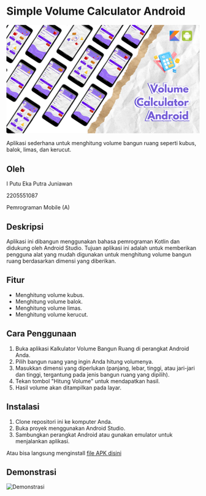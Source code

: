 # Simple Volume Calculator Android

![Volume Calculator Android](img/header.png)

Aplikasi sederhana untuk menghitung volume bangun ruang seperti kubus, balok, limas, dan kerucut.

## Oleh

I Putu Eka Putra Juniawan

2205551087

<bold>Pemrograman Mobile (A)</bold>

## Deskripsi

Aplikasi ini dibangun menggunakan bahasa pemrograman Kotlin dan didukung oleh Android Studio. Tujuan aplikasi ini adalah untuk memberikan pengguna alat yang mudah digunakan untuk menghitung volume bangun ruang berdasarkan dimensi yang diberikan.

## Fitur

- Menghitung volume kubus.
- Menghitung volume balok.
- Menghitung volume limas.
- Menghitung volume kerucut.

## Cara Penggunaan

1. Buka aplikasi Kalkulator Volume Bangun Ruang di perangkat Android Anda.
2. Pilih bangun ruang yang ingin Anda hitung volumenya.
3. Masukkan dimensi yang diperlukan (panjang, lebar, tinggi, atau jari-jari dan tinggi, tergantung pada jenis bangun ruang yang dipilih).
4. Tekan tombol "Hitung Volume" untuk mendapatkan hasil.
5. Hasil volume akan ditampilkan pada layar.

## Instalasi

1. Clone repositori ini ke komputer Anda.
2. Buka proyek menggunakan Android Studio.
3. Sambungkan perangkat Android atau gunakan emulator untuk menjalankan aplikasi.

Atau bisa langsung menginstall [file APK disini](https://drive.google.com/drive/folders/1vNfj3ZFjjTZxf1nExEwnh3qJFQ0l8JCv?usp=sharing)

## Demonstrasi

<p align= "center">

![Demonstrasi](img/demonstrasi.gif)

</p>
